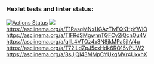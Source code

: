 ### Hexlet tests and linter status:

[![Actions Status](https://github.com/QupolTwoTimes/frontend-project-44/workflows/hexlet-check/badge.svg)](https://github.com/QupolTwoTimes/frontend-project-44/actions)
<a href="https://codeclimate.com/github/QupolTwoTimes/frontend-project-44/maintainability"><img src="https://api.codeclimate.com/v1/badges/aef398271ac46da60ee9/maintainability" /></a>
https://asciinema.org/a/T1RasqMNxUGAzTlvFQKHpYWIO
https://asciinema.org/a/TIFRdSMgwnnTGFCy2iQcnOu4V
https://asciinema.org/a/qllL4VTQz4x3N8jkMPa5jhV4u
https://asciinema.org/a/T72lLdZpJ5cxHdk6RO15vPUW2 
https://asciinema.org/a/8sJjQI43MMpCYUkqMVr4UxxhX 